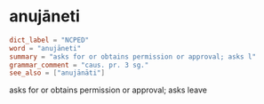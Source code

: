 # anujāneti

``` toml
dict_label = "NCPED"
word = "anujāneti"
summary = "asks for or obtains permission or approval; asks l"
grammar_comment = "caus. pr. 3 sg."
see_also = ["anujānāti"]
```

asks for or obtains permission or approval; asks leave


